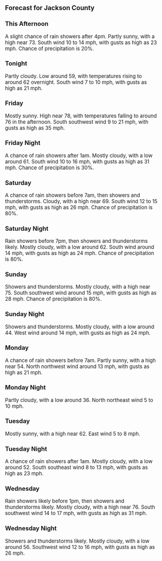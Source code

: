 <div>
   <h2>Forecast for Jackson County</h2>
   <p>
      <div style="font-size:120%">
         <h3>This Afternoon</h3>A slight chance of rain showers after 4pm. Partly sunny, with a high near 73. South wind 10 to 14 mph, with gusts as high
         as 23 mph. Chance of precipitation is 20%.<br></div>
   </p>
   <p>
      <div style="font-size:120%">
         <h3>Tonight</h3>Partly cloudy. Low around 59, with temperatures rising to around 62 overnight. South wind 7 to 10 mph, with gusts as high
         as 21 mph.<br></div>
   </p>
   <p>
      <div style="font-size:120%">
         <h3>Friday</h3>Mostly sunny. High near 78, with temperatures falling to around 76 in the afternoon. South southwest wind 9 to 21 mph, with
         gusts as high as 35 mph.<br></div>
   </p>
   <p>
      <div style="font-size:120%">
         <h3>Friday Night</h3>A chance of rain showers after 1am. Mostly cloudy, with a low around 61. South wind 10 to 16 mph, with gusts as high as 31
         mph. Chance of precipitation is 30%.<br></div>
   </p>
   <p>
      <div style="font-size:120%">
         <h3>Saturday</h3>A chance of rain showers before 7am, then showers and thunderstorms. Cloudy, with a high near 69. South wind 12 to 15 mph,
         with gusts as high as 26 mph. Chance of precipitation is 80%.<br></div>
   </p>
   <p>
      <div style="font-size:120%">
         <h3>Saturday Night</h3>Rain showers before 7pm, then showers and thunderstorms likely. Mostly cloudy, with a low around 62. South wind around 14
         mph, with gusts as high as 24 mph. Chance of precipitation is 80%.<br></div>
   </p>
   <p>
      <div style="font-size:120%">
         <h3>Sunday</h3>Showers and thunderstorms. Mostly cloudy, with a high near 75. South southwest wind around 15 mph, with gusts as high as 28
         mph. Chance of precipitation is 80%.<br></div>
   </p>
   <p>
      <div style="font-size:120%">
         <h3>Sunday Night</h3>Showers and thunderstorms. Mostly cloudy, with a low around 44. West wind around 14 mph, with gusts as high as 24 mph.<br></div>
   </p>
   <p>
      <div style="font-size:120%">
         <h3>Monday</h3>A chance of rain showers before 7am. Partly sunny, with a high near 54. North northwest wind around 13 mph, with gusts as
         high as 21 mph.<br></div>
   </p>
   <p>
      <div style="font-size:120%">
         <h3>Monday Night</h3>Partly cloudy, with a low around 36. North northeast wind 5 to 10 mph.<br></div>
   </p>
   <p>
      <div style="font-size:120%">
         <h3>Tuesday</h3>Mostly sunny, with a high near 62. East wind 5 to 8 mph.<br></div>
   </p>
   <p>
      <div style="font-size:120%">
         <h3>Tuesday Night</h3>A chance of rain showers after 1am. Mostly cloudy, with a low around 52. South southeast wind 8 to 13 mph, with gusts as high
         as 23 mph.<br></div>
   </p>
   <p>
      <div style="font-size:120%">
         <h3>Wednesday</h3>Rain showers likely before 1pm, then showers and thunderstorms likely. Mostly cloudy, with a high near 76. South southwest
         wind 14 to 17 mph, with gusts as high as 31 mph.<br></div>
   </p>
   <p>
      <div style="font-size:120%">
         <h3>Wednesday Night</h3>Showers and thunderstorms likely. Mostly cloudy, with a low around 56. Southwest wind 12 to 16 mph, with gusts as high as
         26 mph.<br></div>
   </p>
</div>